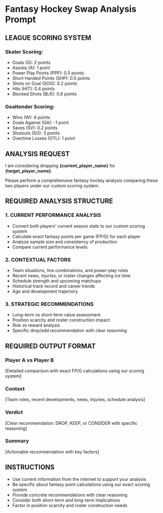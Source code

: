 # Fantasy Hockey Swap Analysis Prompt

## LEAGUE SCORING SYSTEM

### Skater Scoring:
- Goals (G): 2 points
- Assists (A): 1 point
- Power Play Points (PPP): 0.5 points
- Short Handed Points (SHP): 0.5 points
- Shots on Goal (SOG): 0.2 points
- Hits (HIT): 0.4 points
- Blocked Shots (BLK): 0.8 points

### Goaltender Scoring:
- Wins (W): 4 points
- Goals Against (GA): -1 point
- Saves (SV): 0.2 points
- Shutouts (SO): 3 points
- Overtime Losses (OTL): 1 point

## ANALYSIS REQUEST

I am considering dropping **{current_player_name}** for **{target_player_name}**.

Please perform a comprehensive fantasy hockey analysis comparing these two players under our custom scoring system.

## REQUIRED ANALYSIS STRUCTURE

### 1. CURRENT PERFORMANCE ANALYSIS
- Convert both players' current season stats to our custom scoring system
- Calculate exact fantasy points per game (FP/G) for each player
- Analyze sample size and consistency of production
- Compare current performance levels

### 2. CONTEXTUAL FACTORS
- Team situations, line combinations, and power-play roles
- Recent news, injuries, or roster changes affecting ice time
- Schedule strength and upcoming matchups
- Historical track record and career trends
- Age and development trajectory

### 3. STRATEGIC RECOMMENDATIONS
- Long-term vs short-term value assessment
- Position scarcity and roster construction impact
- Risk vs reward analysis
- Specific drop/add recommendation with clear reasoning

## REQUIRED OUTPUT FORMAT

### Player A vs Player B
[Detailed comparison with exact FP/G calculations using our scoring system]

### Context
[Team roles, recent developments, news, injuries, schedule analysis]

### Verdict
[Clear recommendation: DROP, KEEP, or CONSIDER with specific reasoning]

### Summary
[Actionable recommendation with key factors]

## INSTRUCTIONS
- Use current information from the internet to support your analysis
- Be specific about fantasy point calculations using our exact scoring system
- Provide concrete recommendations with clear reasoning
- Consider both short-term and long-term implications
- Factor in position scarcity and roster construction needs
